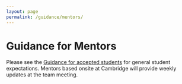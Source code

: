 ```yaml
---
layout: page
permalink: /guidance/mentors/
---
```


# Guidance for Mentors

Please see the [Guidance for accepted students](http://localhost:4000/gsoc/guidance/students-accepted/) for general student expectations. Mentors based onsite at Cambridge will provide weekly updates at the team meeting.
